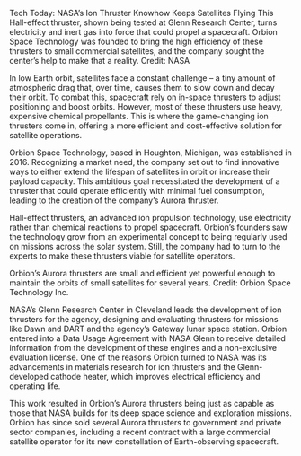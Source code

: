 Tech Today: NASA’s Ion Thruster Knowhow Keeps Satellites Flying 
 This Hall-effect thruster, shown being tested at Glenn Research Center, turns electricity and inert gas into force that could propel a spacecraft. Orbion Space Technology was founded to bring the high efficiency of these thrusters to small commercial satellites, and the company sought the center’s help to make that a reality. Credit: NASA

In low Earth orbit, satellites face a constant challenge – a tiny amount of atmospheric drag that, over time, causes them to slow down and decay their orbit. To combat this, spacecraft rely on in-space thrusters to adjust positioning and boost orbits. However, most of these thrusters use heavy, expensive chemical propellants. This is where the game-changing ion thrusters come in, offering a more efficient and cost-effective solution for satellite operations.

Orbion Space Technology, based in Houghton, Michigan, was established in 2016. Recognizing a market need, the company set out to find innovative ways to either extend the lifespan of satellites in orbit or increase their payload capacity. This ambitious goal necessitated the development of a thruster that could operate efficiently with minimal fuel consumption, leading to the creation of the company’s Aurora thruster.

Hall-effect thrusters, an advanced ion propulsion technology, use electricity rather than chemical reactions to propel spacecraft. Orbion’s founders saw the technology grow from an experimental concept to being regularly used on missions across the solar system. Still, the company had to turn to the experts to make these thrusters viable for satellite operators.

Orbion’s Aurora thrusters are small and efficient yet powerful enough to maintain the orbits of small satellites for several years. Credit: Orbion Space Technology Inc.

NASA’s Glenn Research Center in Cleveland leads the development of ion thrusters for the agency, designing and evaluating thrusters for missions like Dawn and DART and the agency’s Gateway lunar space station. Orbion entered into a Data Usage Agreement with NASA Glenn to receive detailed information from the development of these engines and a non-exclusive evaluation license. One of the reasons Orbion turned to NASA was its advancements in materials research for ion thrusters and the Glenn-developed cathode heater, which improves electrical efficiency and operating life.

This work resulted in Orbion’s Aurora thrusters being just as capable as those that NASA builds for its deep space science and exploration missions. Orbion has since sold several Aurora thrusters to government and private sector companies, including a recent contract with a large commercial satellite operator for its new constellation of Earth-observing spacecraft.